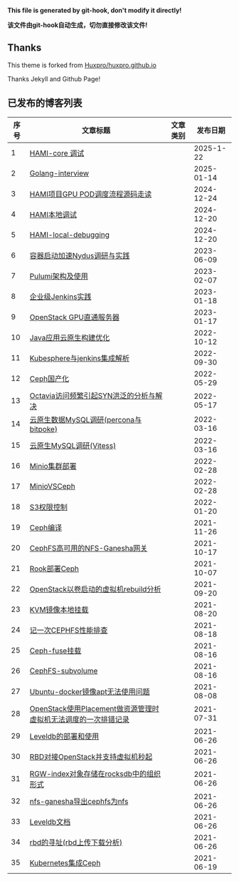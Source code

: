 **This file is generated by git-hook, don't modify it directly!**

**该文件由git-hook自动生成，切勿直接修改该文件!**

## Thanks

This theme is forked from [Huxpro/huxpro.github.io](https://github.com/Huxpro/huxpro.github.io)

Thanks Jekyll and Github Page!

## 已发布的博客列表

|序号|文章标题|文章类别|发布日期|
|----|----|----|----|
|1|[HAMI-core 调试](http://elrond.wang/2025/1/22/HAMI-core-调试)||2025-1-22|
|2|[Golang-interview](http://elrond.wang/2025/01/14/Golang-interview)||2025-01-14|
|3|[HAMI项目GPU POD调度流程源码走读](http://elrond.wang/2024/12/24/HAMI项目GPU-POD调度流程源码走读)||2024-12-24|
|4|[HAMI本地调试](http://elrond.wang/2024/12/20/HAMI本地调试)||2024-12-20|
|5|[HAMI-local-debugging](http://elrond.wang/2024/12/20/HAMI-local-debugging)||2024-12-20|
|6|[容器启动加速Nydus调研与实践](http://elrond.wang/2023/06/09/容器启动加速Nydus调研与实践)||2023-06-09|
|7|[Pulumi架构及使用](http://elrond.wang/2023/02/07/Pulumi架构及使用)||2023-02-07|
|8|[企业级Jenkins实践](http://elrond.wang/2023/01/18/企业级Jenkins实践)||2023-01-18|
|9|[OpenStack GPU直通服务器](http://elrond.wang/2023/01/17/OpenStack-GPU直通服务器)||2023-01-17|
|10|[Java应用云原生构建优化](http://elrond.wang/2022/10/12/Java应用云原生构建优化)||2022-10-12|
|11|[Kubesphere与jenkins集成解析](http://elrond.wang/2022/09/30/Kubesphere与jenkins集成解析)||2022-09-30|
|12|[Ceph国产化](http://elrond.wang/2022/05/29/Ceph国产化)||2022-05-29|
|13|[Octavia访问频繁引起SYN洪泛的分析与解决](http://elrond.wang/2022/05/17/Octavia访问频繁引起SYN洪泛的分析与解决)||2022-05-17|
|14|[云原生数据MySQL调研(percona与bitpoke)](http://elrond.wang/2022/03/16/云原生数据MySQL调研(percona与bitpoke))||2022-03-16|
|15|[云原生MySQL调研(Vitess)](http://elrond.wang/2022/03/16/云原生MySQL调研(Vitess))||2022-03-16|
|16|[Minio集群部署](http://elrond.wang/2022/02/28/Minio集群部署)||2022-02-28|
|17|[MinioVSCeph](http://elrond.wang/2022/02/28/MinioVSCeph)||2022-02-28|
|18|[S3权限控制](http://elrond.wang/2022/01/20/S3权限控制)||2022-01-20|
|19|[Ceph编译](http://elrond.wang/2021/11/26/Ceph编译)||2021-11-26|
|20|[CephFS高可用的NFS-Ganesha网关](http://elrond.wang/2021/10/17/CephFS高可用的NFS-Ganesha网关)||2021-10-17|
|21|[Rook部署Ceph](http://elrond.wang/2021/10/07/Rook部署Ceph)||2021-10-07|
|22|[OpenStack以卷启动的虚拟机rebuild分析](http://elrond.wang/2021/09/20/OpenStack以卷启动的虚拟机rebuild分析)||2021-09-20|
|23|[KVM镜像本地挂载](http://elrond.wang/2021/08/20/KVM镜像本地挂载)||2021-08-20|
|24|[记一次CEPHFS性能排查](http://elrond.wang/2021/08/18/记一次CEPHFS性能排查)||2021-08-18|
|25|[Ceph-fuse挂载](http://elrond.wang/2021/08/16/Ceph-fuse挂载)||2021-08-16|
|26|[CephFS-subvolume](http://elrond.wang/2021/08/16/CephFS-subvolume)||2021-08-16|
|27|[Ubuntu-docker镜像apt无法使用问题](http://elrond.wang/2021/08/08/Ubuntu-docker镜像apt无法使用问题)||2021-08-08|
|28|[OpenStack使用Placement做资源管理时虚拟机无法调度的一次排错记录](http://elrond.wang/2021/07/31/OpenStack使用Placement做资源管理时虚拟机无法调度的一次排错记录)||2021-07-31|
|29|[Leveldb的部署和使用](http://elrond.wang/2021/06/26/Leveldb的部署和使用)||2021-06-26|
|30|[RBD对接OpenStack并支持虚拟机秒起](http://elrond.wang/2021/06/26/RBD对接OpenStack并支持虚拟机秒起)||2021-06-26|
|31|[RGW-index对象存储在rocksdb中的组织形式](http://elrond.wang/2021/06/26/RGW-index对象存储在rocksdb中的组织形式)||2021-06-26|
|32|[nfs-ganesha导出cephfs为nfs](http://elrond.wang/2021/06/26/nfs-ganesha导出cephfs为nfs)||2021-06-26|
|33|[Leveldb文档](http://elrond.wang/2021/06/26/Leveldb文档)||2021-06-26|
|34|[rbd的寻址(rbd上传下载分析)](http://elrond.wang/2021/06/26/rbd的寻址(rbd上传下载分析))||2021-06-26|
|35|[Kubernetes集成Ceph](http://elrond.wang/2021/06/19/Kubernetes集成Ceph)||2021-06-19|